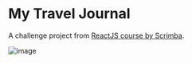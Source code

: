 # My Travel Journal

A challenge project from [ReactJS course by Scrimba](https://scrimba.com/playlist/pqQgrcN).  

![image](https://github.com/willynpi/react-travel-journal/blob/master/screenshot.png) 
  

